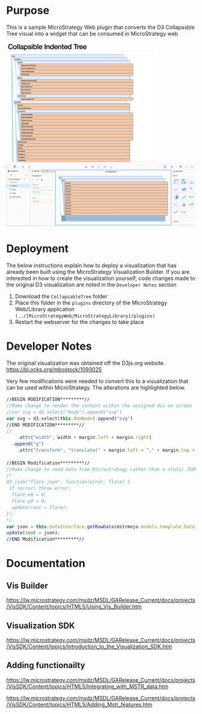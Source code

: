 # Purpose
This is a sample MicroStrategy Web plugin that converts the D3 Collapasble Tree visual into a widget that can be consumed in MicroStrategy web

<img src="./readmeContent/e0.png"  width="400"/>

<img src="./readmeContent/e1.png"  width="700"/>

# Deployment
The below instructions explain how to deploy a visualization that has already been built using the MicroStrategy Visualization Builder. If you are interested in how to create the visualization yourself, code changes made to the original D3 visualization are noted in the `Developer Notes` section

1. Download the `CollapsableTree` folder
2. Place this folder in the `plugins` directory of the MicroStrategy Web/Library application `(../[MicroStrategyWeb/MicroStrategyLibrary]/plugins)`
3. Restart the webserver for the changes to take place

# Developer Notes

The original visualization was obtained off the D3js.org website.
https://bl.ocks.org/mbostock/1093025

Very few modifications were needed to convert this to a visualization that can be used within MicroStrategy. The alterations are highlighted below.

```javascript
//BEGIN MODIFICATION*********//
//Make change to render the content within the assigned div on screen
//var svg = d3.select("body").append("svg")
var svg = d3.select(this.domNode).append("svg")
//END MODIFICATION*********//
//
    .attr("width", width + margin.left + margin.right)
  .append("g")
    .attr("transform", "translate(" + margin.left + "," + margin.top + ")");

//BEGIN Modification*********//
//Make change to read data from Microstrategy rather than a static JSON data file as the original sample used
/*
d3.json("flare.json", function(error, flare) {
 if (error) throw error;
  flare.x0 = 0;
  flare.y0 = 0;
  update(root = flare);
});
*/
var json = this.dataInterface.getRawData(mstrmojo.models.template.DataInterface.ENUM_RAW_DATA_FORMAT.TREE);
update(root = json);
//END Modification*********//
```

# Documentation 

## Vis Builder
https://lw.microstrategy.com/msdz/MSDL/GARelease_Current/docs/projects/VisSDK/Content/topics/HTML5/Using_Vis_Builder.htm

## Visualization SDK
https://lw.microstrategy.com/msdz/MSDL/GARelease_Current/docs/projects/VisSDK/Content/topics/Introduction_to_the_Visualization_SDK.htm

## Adding functionailty
https://lw.microstrategy.com/msdz/MSDL/GARelease_Current/docs/projects/VisSDK/Content/topics/HTML5/Integrating_with_MSTR_data.htm

https://lw.microstrategy.com/msdz/MSDL/GARelease_Current/docs/projects/VisSDK/Content/topics/HTML5/Adding_Mstr_features.htm
